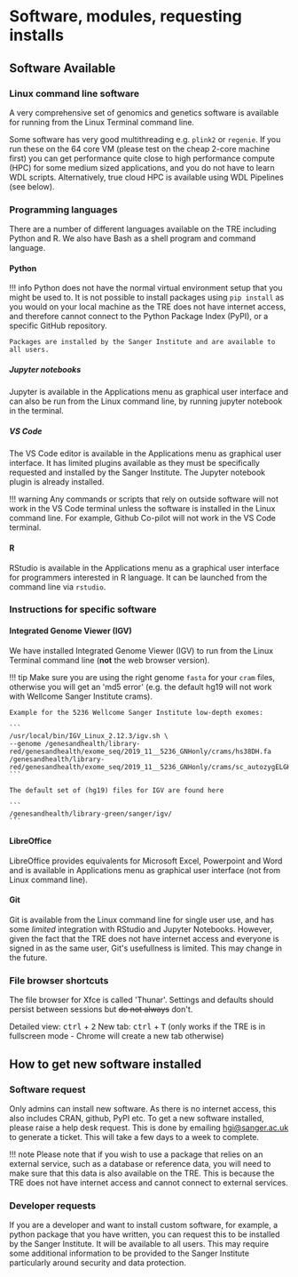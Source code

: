 # Software, modules, requesting installs

## Software Available

### Linux command line software

A very comprehensive set of genomics and genetics software is available for running from the Linux Terminal command line.

Some software has very good multithreading e.g. `plink2` or `regenie`. If you run these on the 64 core VM (please test on the cheap 2-core machine first) you can get performance quite close to high performance compute (HPC) for some medium sized applications, and you do not have to learn WDL scripts. Alternatively, true cloud HPC is available using WDL Pipelines (see below).

### Programming languages

There are a number of different languages available on the TRE including Python and R. We also have Bash as a shell program and command language.

#### Python

!!! info
    Python does not have the normal virtual environment setup that you might be used to. It is not possible to install packages using `pip install` as you would on your local machine as the TRE does not have internet access, and therefore cannot connect to the Python Package Index (PyPI), or a specific GitHub repository.
    
    Packages are installed by the Sanger Institute and are available to all users.

##### Jupyter notebooks

Jupyter is available in the Applications menu as graphical user interface and can also be run from the Linux command line, by running jupyter notebook in the terminal.

##### VS Code  
The VS Code editor is available in the Applications menu as graphical user interface. It has limited plugins available as they must be specifically requested and installed by the Sanger Institute. The Jupyter notebook plugin is already installed.

!!! warning
    Any commands or scripts that rely on outside software will not work in the VS Code terminal unless the software is installed in the Linux command line. For example, Github Co-pilot will not work in the VS Code terminal.

#### R

RStudio is available in the Applications menu as a graphical user interface for programmers interested in R language. It can be launched from the command line via `rstudio`.

### Instructions for specific software

#### Integrated Genome Viewer (IGV)

We have installed Integrated Genome Viewer (IGV) to run from the Linux Terminal command line (**not** the web browser version).

!!! tip
    Make sure you are using the right genome `fasta` for your `cram` files, otherwise you will get an 'md5 error' (e.g. the default hg19 will not work with Wellcome Sanger Institute crams).
    
    Example for the 5236 Wellcome Sanger Institute low-depth exomes:

    ```
    /usr/local/bin/IGV_Linux_2.12.3/igv.sh \
    --genome /genesandhealth/library-red/genesandhealth/exome_seq/2019_11__5236_GNHonly/crams/hs38DH.fa /genesandhealth/library-red/genesandhealth/exome_seq/2019_11__5236_GNHonly/crams/sc_autozygELGH6823965.cramb 
    ```

    The default set of (hg19) files for IGV are found here

    ```
    /genesandhealth/library-green/sanger/igv/ 
    ```

#### LibreOffice

LibreOffice provides equivalents for Microsoft Excel, Powerpoint and Word and is available in Applications menu as graphical user interface (not from Linux command line).

#### Git

Git is available from the Linux command line for single user use, and has some _limited_ integration with RStudio and Jupyter Notebooks. However, given the fact that the TRE does not have internet access and everyone is signed in as the same user, Git's usefullness is limited. This may change in the future.

### File browser shortcuts

The file browser for Xfce is called 'Thunar'. Settings and defaults should persist between sessions but ~~do not always~~ don't.

Detailed view: <kbd>ctrl</kbd> \+ <kbd>2</kbd> 
New tab: <kbd>ctrl</kbd> \+ <kbd>T</kbd> (only works if the TRE is in fullscreen mode \- Chrome will create a new tab otherwise)

## How to get new software installed

### Software request

Only admins can install new software. As there is no internet access, this also includes CRAN, github, PyPI etc. To get a new software installed, please raise a help desk request. This is done by emailing [hgi@sanger.ac.uk](mailto:hgi@sanger.ac.uk) to generate a ticket. This will take a few days to a week to complete.

!!! note
    Please note that if you wish to use a package that relies on an external service, such as a database or reference data, you will need to make sure that this data is also available on the TRE. This is because the TRE does not have internet access and cannot connect to external services.

### Developer requests

If you are a developer and want to install custom software, for example, a python package that you have written, you can request this to be installed by the Sanger Institute. It will be available to all users. This may require some additional information to be provided to the Sanger Institute particularly around security and data protection.
